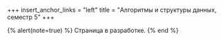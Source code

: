 +++
insert_anchor_links = "left"
title = "Алгоритмы и структуры данных, семестр 5"
+++

{% alert(note=true) %}
Страница в разработке.
{% end %}
